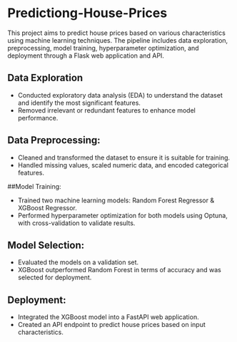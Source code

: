 # Predictiong-House-Prices
This project aims to predict house prices based on various characteristics using machine learning techniques. The pipeline includes data exploration, preprocessing, model training, hyperparameter optimization, and deployment through a Flask web application and API.

## Data Exploration
- Conducted exploratory data analysis (EDA) to understand the dataset and identify the most significant features.
- Removed irrelevant or redundant features to enhance model performance.

## Data Preprocessing:
- Cleaned and transformed the dataset to ensure it is suitable for training.
- Handled missing values, scaled numeric data, and encoded categorical features.

##Model Training:
- Trained two machine learning models: Random Forest Regressor & XGBoost Regressor.
- Performed hyperparameter optimization for both models using Optuna, with cross-validation to validate results.

## Model Selection:
- Evaluated the models on a validation set.
- XGBoost outperformed Random Forest in terms of accuracy and was selected for deployment.

## Deployment:
- Integrated the XGBoost model into a FastAPI web application.
- Created an API endpoint to predict house prices based on input characteristics.
